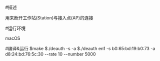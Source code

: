 #描述

用来断开工作站(Station)与接入点(AP)的连接

#运行环境

macOS

#编译&运行
	$make
	$./deauth <interface> -s <Station> -a <Access points>
	$./deauth en1 -s b0:65:bd:19:b0:73 -a d8:24:bd:76:5c:30 --rate 10 --number 5000
